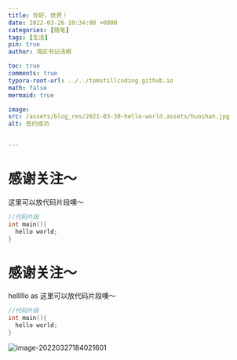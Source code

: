 ```yaml
---
title: 你好，世界！
date: 2022-03-26 10:34:00 +0800
categories: [随笔]
tags: [生活]
pin: true
author: 湾区书记汤姆

toc: true
comments: true
typora-root-url: ../../tomstillcoding.github.io
math: false
mermaid: true

image:
src: /assets/blog_res/2021-03-30-hello-world.assets/huoshan.jpg
alt: 签约成功


---
```


# 感谢关注～

这里可以放代码片段噢～

```c++
//代码片段
int main(){
  hello world;
}
```


# 感谢关注～

helllllo       as
这里可以放代码片段噢～

```c++
//代码片段
int main(){
  hello world;
}
```

![image-20220327184021601](/assets/2021-03-30-hello-world.assets/image-20220327184021601.png)